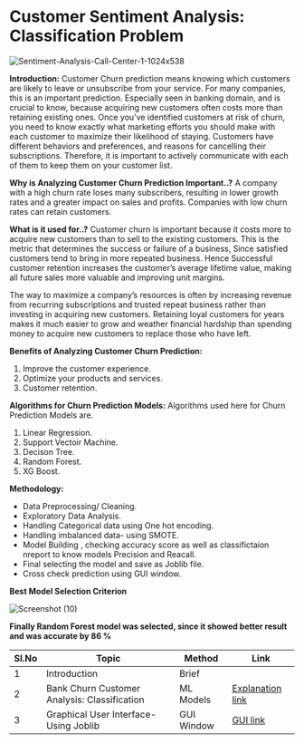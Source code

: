  # Customer Sentiment Analysis: Classification Problem

![Sentiment-Analysis-Call-Center-1-1024x538](https://github.com/V-Vibee/My-Projects-2.0/assets/91024678/62198b7a-5b52-42e9-97ad-39efbf974eed)




**Introduction:** Customer Churn prediction means knowing which customers are likely to leave or unsubscribe from your service. For many companies, this is an important prediction. Especially seen in banking domain, and is crucial to know, because acquiring new customers often costs more than retaining existing ones. Once you’ve identified customers at risk of churn, you need to know exactly what marketing efforts you should make with each customer to maximize their likelihood of staying. Customers have different behaviors and preferences, and reasons for cancelling their subscriptions. Therefore, it is important to actively communicate with each of them to keep them on your customer list.


**Why is Analyzing Customer Churn Prediction Important..?** 
A company with a high churn rate loses many subscribers, resulting in lower growth rates and a greater impact on sales and profits. Companies with low churn rates can retain customers.



**What is it used for..?** Customer churn is important because it costs more to acquire new customers than to sell to the existing customers. This is the metric that determines the success or failure of a business, Since satisfied customers tend to bring in more repeated business. Hence Successful customer retention increases the customer’s average lifetime value, making all future sales more valuable and improving unit margins.

The way to maximize a company’s resources is often by increasing revenue from recurring subscriptions and trusted repeat business rather than investing in acquiring new customers. Retaining loyal customers for years makes it much easier to grow and weather financial hardship than spending money to acquire new customers to replace those who have left.



**Benefits of Analyzing Customer Churn Prediction:**
1. Improve the customer experience.
2. Optimize your products and services.
3. Customer retention.



**Algorithms for Churn Prediction Models:**
Algorithms used here for Churn Prediction Models are.
1. Linear Regression.
2. Support Vectoir Machine.
3. Decison Tree.
4. Random Forest.
5. XG Boost.
   
**Methodology:**
- Data Preprocessing/ Cleaning.
- Exploratory Data Analysis.
- Handling Categorical data using One hot encoding.
- Handling imbalanced data- using SMOTE.
- Model Building , checking accuracy score as well as classifictaion nreport to know models Precision and Reacall.
- Final selecting the model and save as Joblib file.
- Cross check prediction using GUI window.


 **Best Model Selection Criterion** 
 
![Screenshot (10)](https://github.com/V-Vibee/My-Projects-2.0/assets/91024678/1163694b-03bc-4cd1-aea8-e1d50773dab9)


**Finally Random Forest model was selected, since it showed better result and was accurate by 86 %**




| Sl.No| Topic| Method| Link|
|-|-|-|-|
|1| Introduction | Brief |[ ](-)
|2| Bank Churn Customer Analysis: Classification | ML Models |[ Explanation link](https://github.com/V-Vibee/My-Projects-2.0/blob/main/3.%20Bank%20Customer%20Churn/Bank_customer_churn_dataset.ipynb)
|3| Graphical User Interface- Using Joblib | GUI Window |[ GUI link](https://github.com/V-Vibee/My-Projects-2.0/blob/main/3.%20Bank%20Customer%20Churn/combined.jpg)

